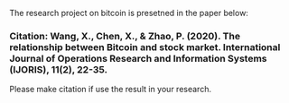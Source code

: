The research project on bitcoin is presetned in the paper below:
### Citation: Wang, X., Chen, X., & Zhao, P. (2020). The relationship between Bitcoin and stock market. International Journal of Operations Research and Information Systems (IJORIS), 11(2), 22-35.
Please make citation if use the result in your research.
